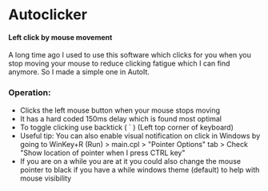 # Autoclicker
#### Left click by mouse movement

A long time ago I used to use this software which clicks for you when you stop moving your mouse to reduce clicking fatigue which I can find anymore. So I made a simple one in AutoIt.

### Operation:
- Clicks the left mouse button when your mouse stops moving
- It has a hard coded 150ms delay which is found most optimal
- To toggle clicking use backtick ( \` ) (Left top corner of keyboard)
- Useful tip: You can also enable visual notification on click in Windows by going to WinKey+R (Run) > main.cpl > "Pointer Options" tab > Check "Show location of pointer when I press CTRL key"
- If you are on a while you are at it you could also change the mouse pointer to black if you have a while windows theme (default) to help with mouse visibility
